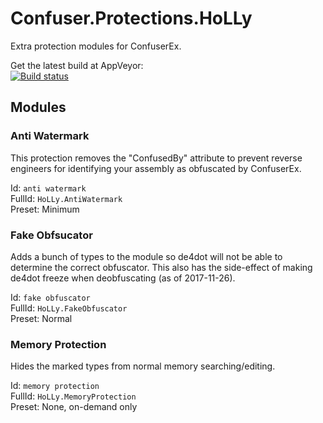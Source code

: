# Confuser.Protections.HoLLy
Extra protection modules for ConfuserEx.

Get the latest build at AppVeyor:  
[![Build status](https://ci.appveyor.com/api/projects/status/4s8myfmgvk0u4wcq?svg=true)](https://ci.appveyor.com/project/HoLLy-HaCKeR/confuser-protections-holly/build/artifacts)

## Modules
### Anti Watermark
This protection removes the "ConfusedBy" attribute to prevent reverse engineers for identifying 
your assembly as obfuscated by ConfuserEx.

Id: `anti watermark`  
FullId: `HoLLy.AntiWatermark`  
Preset: Minimum

### Fake Obfsucator
Adds a bunch of types to the module so de4dot will not be able to determine the correct obfuscator. 
This also has the side-effect of making de4dot freeze when deobfuscating (as of 2017-11-26).

Id: `fake obfuscator`  
FullId: `HoLLy.FakeObfuscator`  
Preset: Normal

### Memory Protection
Hides the marked types from normal memory searching/editing.

Id: `memory protection`  
FullId: `HoLLy.MemoryProtection`  
Preset: None, on-demand only
